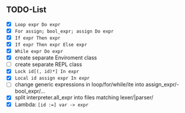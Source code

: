 ## TODO-List

- [x] `Loop expr Do expr`
- [x] `For assign; bool_expr; assign Do expr`
- [x] `If expr Then expr`
- [x] `If expr Then expr Else expr`
- [x] `While expr Do expr`
- [x] create separate Enviroment class
- [ ] create separate REPL class
- [x] `Lock id[(, id)*] In expr`
- [x] `Local id assign expr In expr`
- [ ] change generic expressions in loop/for/while/ite into assign_expr/- bool_expr/...
- [x] split interpreter.all_expr into files matching lexer/|parser/
- [x] Lambda: `[id :=] var -> expr`

